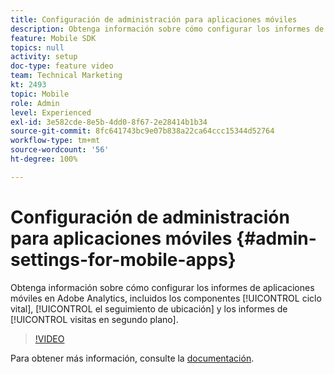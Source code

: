 ```yaml
---
title: Configuración de administración para aplicaciones móviles
description: Obtenga información sobre cómo configurar los informes de aplicaciones móviles en Adobe Analytics, incluidos los componentes del ciclo vital, el seguimiento de ubicación y los informes de visitas en segundo plano.
feature: Mobile SDK
topics: null
activity: setup
doc-type: feature video
team: Technical Marketing
kt: 2493
topic: Mobile
role: Admin
level: Experienced
exl-id: 3e582cde-8e5b-4dd0-8f67-2e28414b1b34
source-git-commit: 8fc641743bc9e07b838a22ca64ccc15344d52764
workflow-type: tm+mt
source-wordcount: '56'
ht-degree: 100%

---
```


# Configuración de administración para aplicaciones móviles {#admin-settings-for-mobile-apps}

Obtenga información sobre cómo configurar los informes de aplicaciones móviles en Adobe Analytics, incluidos los componentes [!UICONTROL ciclo vital], [!UICONTROL el seguimiento de ubicación] y los informes de [!UICONTROL visitas en segundo plano].

>[!VIDEO](https://video.tv.adobe.com/v/25961/?quality=12&learn=on)

Para obtener más información, consulte la [documentación](https://experienceleague.adobe.com/docs/mobile-services/using/get-started-ug/gs.html?lang=es).
